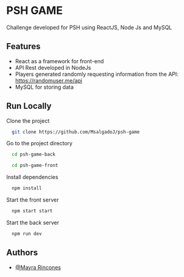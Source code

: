 
# PSH GAME

Challenge developed for PSH using ReactJS, Node Js and MySQL


## Features

- React as a framework for front-end
- API Rest developed in NodeJs
- Players generated randomly requesting information from the API: https://randomuser.me/api
- MySQL for storing data

  
## Run Locally

Clone the project

```bash
  git clone https://github.com/MsalgadoJ/psh-game
```

Go to the project directory

```bash
  cd psh-game-back
```

```bash
  cd psh-game-front
```

Install dependencies

```bash
  npm install
```

Start the front server

```bash
  npm start start
```

Start the back server

```bash
  npm run dev
```
  
## Authors

- [@Mayra Rincones](https://github.com/MsalgadoJ)
